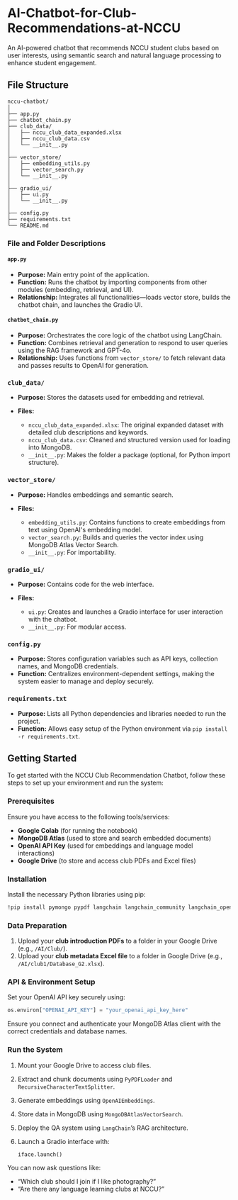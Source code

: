 # AI-Chatbot-for-Club-Recommendations-at-NCCU
An AI-powered chatbot that recommends NCCU student clubs based on user interests, using semantic search and natural language processing to enhance student engagement.

## **File Structure**

```
nccu-chatbot/
│
├── app.py
├── chatbot_chain.py
├── club_data/
│   ├── nccu_club_data_expanded.xlsx
│   ├── nccu_club_data.csv
│   └── __init__.py
│
├── vector_store/
│   ├── embedding_utils.py
│   ├── vector_search.py
│   └── __init__.py
│
├── gradio_ui/
│   ├── ui.py
│   └── __init__.py
│
├── config.py
├── requirements.txt
└── README.md
```

### **File and Folder Descriptions**

#### `app.py`

* **Purpose:** Main entry point of the application.
* **Function:** Runs the chatbot by importing components from other modules (embedding, retrieval, and UI).
* **Relationship:** Integrates all functionalities—loads vector store, builds the chatbot chain, and launches the Gradio UI.

#### `chatbot_chain.py`

* **Purpose:** Orchestrates the core logic of the chatbot using LangChain.
* **Function:** Combines retrieval and generation to respond to user queries using the RAG framework and GPT-4o.
* **Relationship:** Uses functions from `vector_store/` to fetch relevant data and passes results to OpenAI for generation.

### `club_data/`

* **Purpose:** Stores the datasets used for embedding and retrieval.
* **Files:**

  * `nccu_club_data_expanded.xlsx`: The original expanded dataset with detailed club descriptions and keywords.
  * `nccu_club_data.csv`: Cleaned and structured version used for loading into MongoDB.
  * `__init__.py`: Makes the folder a package (optional, for Python import structure).

### `vector_store/`

* **Purpose:** Handles embeddings and semantic search.
* **Files:**

  * `embedding_utils.py`: Contains functions to create embeddings from text using OpenAI's embedding model.
  * `vector_search.py`: Builds and queries the vector index using MongoDB Atlas Vector Search.
  * `__init__.py`: For importability.

### `gradio_ui/`

* **Purpose:** Contains code for the web interface.
* **Files:**

  * `ui.py`: Creates and launches a Gradio interface for user interaction with the chatbot.
  * `__init__.py`: For modular access.

### `config.py`

* **Purpose:** Stores configuration variables such as API keys, collection names, and MongoDB credentials.
* **Function:** Centralizes environment-dependent settings, making the system easier to manage and deploy securely.

### `requirements.txt`

* **Purpose:** Lists all Python dependencies and libraries needed to run the project.
* **Function:** Allows easy setup of the Python environment via `pip install -r requirements.txt`.



## Getting Started

To get started with the NCCU Club Recommendation Chatbot, follow these steps to set up your environment and run the system:

### Prerequisites

Ensure you have access to the following tools/services:

* **Google Colab** (for running the notebook)
* **MongoDB Atlas** (used to store and search embedded documents)
* **OpenAI API Key** (used for embeddings and language model interactions)
* **Google Drive** (to store and access club PDFs and Excel files)

### Installation

Install the necessary Python libraries using pip:

```bash
!pip install pymongo pypdf langchain langchain_community langchain_openai langchain_core gradio chromadb
```

### Data Preparation

1. Upload your **club introduction PDFs** to a folder in your Google Drive (e.g., `/AI/Club/`).
2. Upload your **club metadata Excel file** to a folder in Google Drive (e.g., `/AI/club1/Database_G2.xlsx`).

### API & Environment Setup

Set your OpenAI API key securely using:

```python
os.environ["OPENAI_API_KEY"] = "your_openai_api_key_here"
```

Ensure you connect and authenticate your MongoDB Atlas client with the correct credentials and database names.

### Run the System

1. Mount your Google Drive to access club files.
2. Extract and chunk documents using `PyPDFLoader` and `RecursiveCharacterTextSplitter`.
3. Generate embeddings using `OpenAIEmbeddings`.
4. Store data in MongoDB using `MongoDBAtlasVectorSearch`.
5. Deploy the QA system using `LangChain`’s RAG architecture.
6. Launch a Gradio interface with:

   ```python
   iface.launch()
   ```

You can now ask questions like:

* “Which club should I join if I like photography?”
* “Are there any language learning clubs at NCCU?”

